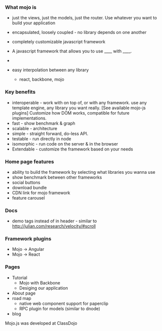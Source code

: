 ### What mojo is

- just the views, just the models, just the router. Use whatever you want
to build your application

- encapsulated, loosely coupled - no library depends on one another

- completely customizable javascript framework

- A javascript framework that allows you to use ____ with ____.

- 
- easy interpolation between any library
  - react, backbone, mojo

### Key benefits

- interoperable - work with on top of, or with any framework. use any template engine, any library you
want really. [See available mojo-js plugins] Customize how DOM works, compatible for future implementations.
- fast - show benchmark & graph
- scalable - architecture
- simple - straight forward, do-less API. 
- testable - run directly in node
- isomorphic - run code on the server & in the browser
- Extendable - customize the framework based on your needs

### Home page features

- ability to build the framework by selecting what libraries you wanna use
- show benchmark between other frameworks
- social buttons
- download bundle
- CDN link for mojo framework
- feature carousel

### Docs
- demo tags instead of in header - similar to http://julian.com/research/velocity/#scroll

### Framework plugins

- Mojo -> Angular
- Mojo -> React

### Pages

- Tutorial
  - Mojo with Backbone
  - Desiging our application
- About page
- road map
  - native web component support for paperclip
  - RPC plugin for models (similar to dnode)
- blog

Mojo.js was developed at ClassDojo